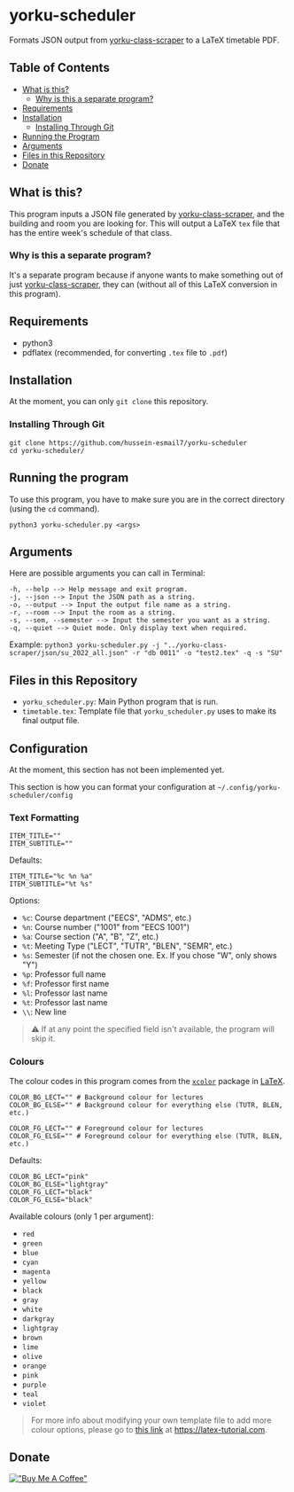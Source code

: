 # yorku-scheduler
Formats JSON output from [yorku-class-scraper](https://github.com/hussein-esmaily/yorku-class-scraper) to a LaTeX timetable PDF.

## Table of Contents
- [What is this?](#what-is-this)
    - [Why is this a separate program?](#why-is-this-a-separate-program)
- [Requirements](#requirements)
- [Installation](#installation)
    - [Installing Through Git](#installing-through-git)
- [Running the Program](#running-the-program)
- [Arguments](#arguments)
- [Files in this Repository](#files-in-this-repository)
- [Donate](#donate)

## What is this?
This program inputs a JSON file generated by
[yorku-class-scraper](https://github.com/hussein-esmail7/yorku-class-scraper),
and the building and room you are looking for. This will output a LaTeX `tex`
file that has the entire week's schedule of that class.

### Why is this a separate program?
It's a separate program because if anyone wants to make something out of just
[yorku-class-scraper](https://github.com/hussein-esmail7/yorku-class-scraper),
they can (without all of this LaTeX conversion in this program).

## Requirements
- python3
- pdflatex (recommended, for converting `.tex` file to `.pdf`)

## Installation
At the moment, you can only `git clone` this repository.

### Installing Through Git
```
git clone https://github.com/hussein-esmail7/yorku-scheduler
cd yorku-scheduler/
```

## Running the program
To use this program, you have to make sure you are in the correct directory
(using the `cd` command).

```
python3 yorku-scheduler.py <args>
```

## Arguments
Here are possible arguments you can call in Terminal:
```
-h, --help --> Help message and exit program.
-j, --json --> Input the JSON path as a string.
-o, --output --> Input the output file name as a string.
-r, --room --> Input the room as a string.
-s, --sem, --semester --> Input the semester you want as a string.
-q, --quiet --> Quiet mode. Only display text when required.
```

Example:
`python3 yorku-scheduler.py -j "../yorku-class-scraper/json/su_2022_all.json" -r "db 0011" -o "test2.tex" -q -s "SU"`

## Files in this Repository
- `yorku_scheduler.py`: Main Python program that is run.
- `timetable.tex`: Template file that `yorku_scheduler.py` uses to make its
  final output file.

## Configuration
At the moment, this section has not been implemented yet.

This section is how you can format your configuration at `~/.config/yorku-scheduler/config`

### Text Formatting
```
ITEM_TITLE=""
ITEM_SUBTITLE=""
```
Defaults:
```
ITEM_TITLE="%c %n %a"
ITEM_SUBTITLE="%t %s"
```
Options:
- `%c`: Course department ("EECS", "ADMS", etc.)
- `%n`: Course number ("1001" from "EECS 1001")
- `%a`: Course section ("A", "B", "Z", etc.)
- `%t`: Meeting Type ("LECT", "TUTR", "BLEN", "SEMR", etc.)
- `%s`: Semester (if not the chosen one. Ex. If you chose "W", only shows "Y")
- `%p`: Professor full name
- `%f`: Professor first name
- `%l`: Professor last name
- `%t`: Professor last name
- `\\`: New line
> :warning: If at any point the specified field isn't available, the program will skip it.

### Colours
The colour codes in this program comes from the [`xcolor`](https://ctan.org/pkg/xcolor) package in [LaTeX](https://www.latex-project.org/).

```
COLOR_BG_LECT="" # Background colour for lectures
COLOR_BG_ELSE="" # Background colour for everything else (TUTR, BLEN, etc.)

COLOR_FG_LECT="" # Foreground colour for lectures
COLOR_FG_ELSE="" # Foreground colour for everything else (TUTR, BLEN, etc.)
```
Defaults:
```
COLOR_BG_LECT="pink"
COLOR_BG_ELSE="lightgray"
COLOR_FG_LECT="black"
COLOR_FG_ELSE="black"
```
Available colours (only 1 per argument):
- `red`
- `green`
- `blue`
- `cyan`
- `magenta`
- `yellow`
- `black`
- `gray`
- `white`
- `darkgray`
- `lightgray`
- `brown`
- `lime`
- `olive`
- `orange`
- `pink`
- `purple`
- `teal`
- `violet`

> For more info about modifying your own template file to add more colour
options, please go to [this link](https://latex-tutorial.com/color-latex/) at
https://latex-tutorial.com.


## Donate
[!["Buy Me A Coffee"](https://www.buymeacoffee.com/assets/img/custom_images/orange_img.png)](https://www.buymeacoffee.com/husseinesmail)
